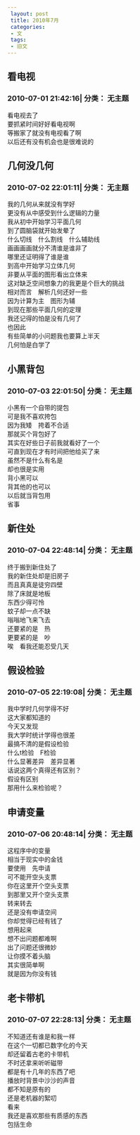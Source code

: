 ```yaml
---
 layout: post
 title: 2010年7月
 categories: 
 - 文
 tags:
 - 旧文
---
```


## 看电视

### 2010-07-01 21:42:16|  分类： 无主题

看电视去了<br/>
要抓紧时间好好看电视啊<br/>
等搬家了就没有电视看了啊<br/>
以后还有没有机会也是很难说的<br/>

## 几何没几何

### 2010-07-02 22:01:11|  分类： 无主题

我的几何从来就没有学好<br/>
更没有从中感受到什么逻辑的力量<br/>
我从初中开始学习平面几何<br/>
到了圆脑袋就开始发晕了<br/>
什么切线　什么割线　什么辅助线<br/>
画画画画就分不清谁是谁非了<br/>
哪里还证明得了谁是谁<br/>
到高中开始学习立体几何<br/>
非要从平面的图形看出立体来<br/>
这对缺乏空间想象力的我更是个巨大的挑战<br/>
相对而言　解析几何还好一些<br/>
因为计算为主　图形为辅<br/>
到现在那些平面几何的定理<br/>
我还记得的怕是没有几何了<br/>
也因此<br/>
有些简单的小问题我也要算上半天<br/>
几何怕是白学了<br/>

## 小黑背包

### 2010-07-03 22:01:50|  分类： 无主题

小黑有一个自带的提包<br/>
可是我不喜欢挎包<br/>
因为我矮　挎着不合适<br/>
那就买个背包好了<br/>
其实在好些日子前我就看好了一个<br/>
可直到现在才有时间把他给买了来<br/>
虽然不是什么有名是<br/>
却也很是实用<br/>
背小黑可以<br/>
背其他的也可以<br/>
以后就当背包用<br/>
省事<br/>

## 新住处

### 2010-07-04 22:48:14|  分类： 无主题

终于搬到新住处了<br/>
我的新住处却是旧房子<br/>
而且真真是徒穷四壁<br/>
除了床就是地板<br/>
东西少得可怜<br/>
蚊子却一点不缺<br/>
嗡嗡地飞来飞去<br/>
还要紧的是　热<br/>
更要紧的是　吵<br/>
唉　看我还能忍受几天<br/>

## 假设检验

### 2010-07-05 22:19:08|  分类： 无主题

我中学时几何学得不好<br/>
这大家都知道的<br/>
今天又发现<br/>
我大学时统计学得也很差<br/>
最搞不清的是假设检验<br/>
什么t检验　F检验<br/>
什么显著差异　差异显著<br/>
话说这两个真得还有区别？<br/>
假设有区别<br/>
那用什么来检验呢？<br/>

## 申请变量

### 2010-07-06 20:48:14|  分类： 无主题

这程序中的变量<br/>
相当于现实中的金钱<br/>
要使用　先申请<br/>
可不能开空头支票<br/>
你在这里开个空头支票<br/>
到那里又开个空头支票<br/>
转来转去<br/>
还是没有申请空间<br/>
你却觉得已经有钱了<br/>
想用起来<br/>
想不出问题都难啊<br/>
出了问题还很微妙<br/>
让你摸不着头脑<br/>
其实很简单啊<br/>
就是因为你没有钱<br/>

## 老卡带机

### 2010-07-07 22:28:13|  分类： 无主题

不知道还有谁是和我一样<br/>
在这个一切都已数字化的今天<br/>
却还留着古老的卡带机<br/>
不时还拿来听听磁带<br/>
都是有十几年的东西了吧<br/>
播放时背景中沙沙的声音<br/>
都不知是原有的<br/>
还是老机器的絮叨<br/>
看来<br/>
我还是喜欢那些有质感的东西<br/>
包括生命<br/>

